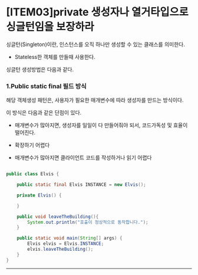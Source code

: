 # [ITEM03]private 생성자나 열거타입으로 싱글턴임을 보장하라

싱글턴(Singleton)이란, 인스턴스를 오직 하나만 생성할 수 있는 클래스를 의미한다.

- Stateless한 객체를 만들때 사용한다. 

싱글턴 생성방법은 다음과 같다.

### 1.Public static final 필드 방식

해당 객체생성 패턴은, 사용자가 필요한 매개변수에 따라 생성자를 만드는 방식이다. 

이 방식은 다음과 같은 단점이 있다.

- 매개변수가 많아지면, 생성자를 일일이 다 만들어줘야 되서, 코드가독성 및 효율이 떨어진다.

- 확장하기 어렵다
- 매개변수가 많아지면 클라이언트 코드를 작성하거나 읽기 어렵다

```java

public class Elvis {

    public static final Elvis INSTANCE = new Elvis();

    private Elvis() {

    }

    public void leaveTheBuilding(){
        System.out.println("호출이 정상적으로 동작합니다.");
    }

    public static void main(String[] args) {
        Elvis elvis = Elvis.INSTANCE;
        elvis.leaveTheBuilding();
    }
}

```

<hr>


